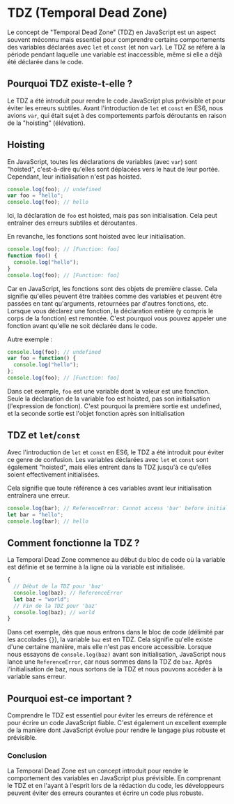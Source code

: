 # TDZ (Temporal Dead Zone)

Le concept de "Temporal Dead Zone" (TDZ) en JavaScript est un aspect souvent méconnu mais essentiel pour comprendre certains comportements des variables déclarées avec `let` et `const` (et non `var`). Le TDZ se réfère à la période pendant laquelle une variable est inaccessible, même si elle a déjà été déclarée dans le code.

## Pourquoi TDZ existe-t-elle ?

Le TDZ a été introduit pour rendre le code JavaScript plus prévisible et pour éviter les erreurs subtiles. Avant l'introduction de `let` et `const` en ES6, nous avions `var`, qui était sujet à des comportements parfois déroutants en raison de la "hoisting" (élévation).

## Hoisting

En JavaScript, toutes les déclarations de variables (avec `var`) sont "hoisted", c'est-à-dire qu'elles sont déplacées vers le haut de leur portée. Cependant, leur initialisation n'est pas hoisted.

```js
console.log(foo); // undefined
var foo = "hello";
console.log(foo); // hello
```

Ici, la déclaration de `foo` est hoisted, mais pas son initialisation. Cela peut entraîner des erreurs subtiles et déroutantes.

En revanche, les fonctions sont hoisted avec leur initialisation.

```js
console.log(foo); // [Function: foo]
function foo() {
  console.log("hello");
}
console.log(foo); // [Function: foo]
```

Car en JavaScript, les fonctions sont des objets de première classe. Cela signifie qu'elles peuvent être traitées comme des variables et peuvent être passées en tant qu'arguments, retournées par d'autres fonctions, etc. Lorsque vous déclarez une fonction, la déclaration entière (y compris le corps de la fonction) est remontée. C'est pourquoi vous pouvez appeler une fonction avant qu'elle ne soit déclarée dans le code.

Autre exemple :

```js
console.log(foo); // undefined
var foo = function() {
  console.log("hello");
};
console.log(foo); // [Function: foo]
```

Dans cet exemple, `foo` est une variable dont la valeur est une fonction. Seule la déclaration de la variable foo est hoisted, pas son initialisation (l'expression de fonction). C'est pourquoi la première sortie est undefined, et la seconde sortie est l'objet fonction après son initialisation

## TDZ et `let`/`const`

Avec l'introduction de `let` et `const` en ES6, le TDZ a été introduit pour éviter ce genre de confusion. Les variables déclarées avec `let` et `const` sont également "hoisted", mais elles entrent dans la TDZ jusqu'à ce qu'elles soient effectivement initialisées.

Cela signifie que toute référence à ces variables avant leur initialisation entraînera une erreur.

```js
console.log(bar); // ReferenceError: Cannot access 'bar' before initialization
let bar = "hello";
console.log(bar); // hello
```

## Comment fonctionne la TDZ ?

La Temporal Dead Zone commence au début du bloc de code où la variable est définie et se termine à la ligne où la variable est initialisée.

```js
{
  // Début de la TDZ pour 'baz'
  console.log(baz); // ReferenceError
  let baz = "world";
  // Fin de la TDZ pour 'baz'
  console.log(baz); // world
}
```

Dans cet exemple, dès que nous entrons dans le bloc de code (délimité par les accolades `{}`), la variable `baz` est en TDZ. Cela signifie qu'elle existe d'une certaine manière, mais elle n'est pas encore accessible. Lorsque nous essayons de `console.log(baz)` avant son initialisation, JavaScript nous lance une `ReferenceError`, car nous sommes dans la TDZ de `baz`. Après l'initialisation de baz, nous sortons de la TDZ et nous pouvons accéder à la variable sans erreur.

## Pourquoi est-ce important ?

Comprendre le TDZ est essentiel pour éviter les erreurs de référence et pour écrire un code JavaScript fiable. C'est également un excellent exemple de la manière dont JavaScript évolue pour rendre le langage plus robuste et prévisible.

### Conclusion

La Temporal Dead Zone est un concept introduit pour rendre le comportement des variables en JavaScript plus prévisible. En comprenant le TDZ et en l'ayant à l'esprit lors de la rédaction du code, les développeurs peuvent éviter des erreurs courantes et écrire un code plus robuste.
